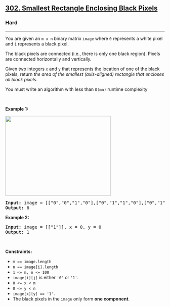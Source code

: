 <h2><a href="https://leetcode.com/problems/smallest-rectangle-enclosing-black-pixels/">302. Smallest Rectangle Enclosing Black Pixels</a></h2><h3>Hard</h3><hr><div><p>You are given an <code>m x n</code> binary matrix <code>image</code> where <code>0</code> represents a white pixel and <code>1</code> represents a black pixel.</p>

<p>The black pixels are connected (i.e., there is only one black region). Pixels are connected horizontally and vertically.</p>

<p>Given two integers <code>x</code> and <code>y</code> that represents the location of one of the black pixels, return <em>the area of the smallest (axis-aligned) rectangle that encloses all black pixels</em>.</p>

<p>You must write an algorithm with less than <code>O(mn)</code> runtime complexity</p>

<p>&nbsp;</p>
<p><strong class="example">Example 1:</strong></p>
<img alt="" src="https://assets.leetcode.com/uploads/2021/03/14/pixel-grid.jpg" style="width: 333px; height: 253px;">
<pre><strong>Input:</strong> image = [["0","0","1","0"],["0","1","1","0"],["0","1","0","0"]], x = 0, y = 2
<strong>Output:</strong> 6
</pre>

<p><strong class="example">Example 2:</strong></p>

<pre><strong>Input:</strong> image = [["1"]], x = 0, y = 0
<strong>Output:</strong> 1
</pre>

<p>&nbsp;</p>
<p><strong>Constraints:</strong></p>

<ul>
	<li><code>m == image.length</code></li>
	<li><code>n == image[i].length</code></li>
	<li><code>1 &lt;= m, n &lt;= 100</code></li>
	<li><code>image[i][j]</code> is either <code>'0'</code> or <code>'1'</code>.</li>
	<li><code>0 &lt;= x &lt; m</code></li>
	<li><code>0 &lt;= y &lt; n</code></li>
	<li><code>image[x][y] == '1'.</code></li>
	<li>The black pixels in the <code>image</code> only form <strong>one component</strong>.</li>
</ul>
</div>